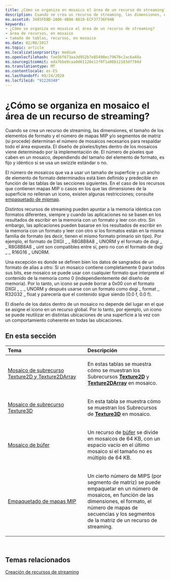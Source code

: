 ```yaml
---
title: ¿Cómo se organiza en mosaico el área de un recurso de streaming?
description: Cuando se crea un recurso de streaming, las dimensiones, el tamaño de los elementos de formato y el número de mapas MIP y/o segmentos de matriz (si procede) determinan el número de mosaicos necesarios para respaldar todo el área expuesta.
ms.assetid: 3485FD8D-2A06-4B0A-8810-ECF37736F94B
keywords:
- ¿Cómo se organiza en mosaico el área de un recurso de streaming?
- área de recursos, en mosaico
- tamaño de tablas, recursos, en mosaico
ms.date: 02/08/2017
ms.topic: article
ms.localizationpriority: medium
ms.openlocfilehash: fae56f673aa3d952b7e85490ec79676c2ac6a48a
ms.sourcegitcommit: eda7bbe9caa9d61126e11f0f1a98b12183df794d
ms.translationtype: MT
ms.contentlocale: es-ES
ms.lasthandoff: 09/24/2020
ms.locfileid: "91220348"
---
```

# <a name="how-a-streaming-resources-area-is-tiled"></a>¿Cómo se organiza en mosaico el área de un recurso de streaming?


Cuando se crea un recurso de streaming, las dimensiones, el tamaño de los elementos de formato y el número de mapas MIP y/o segmentos de matriz (si procede) determinan el número de mosaicos necesarios para respaldar todo el área expuesta. El diseño de píxeles/bytes dentro de los mosaicos viene determinado por la implementación de. El número de píxeles que caben en un mosaico, dependiendo del tamaño del elemento de formato, es fijo y idéntico si se usa un swizzle estándar o no.

El número de mosaicos que va a usar un tamaño de superficie y un ancho de elemento de formato determinados está bien definido y predecible en función de las tablas de las secciones siguientes. En el caso de los recursos que contienen mapas MIP o casos en los que las dimensiones de la superficie no rellenan un icono, existen algunas restricciones; consulte [empaquetado de mipmap](mipmap-packing.md).

Distintos recursos de streaming pueden apuntar a la memoria idéntica con formatos diferentes, siempre y cuando las aplicaciones no se basen en los resultados de escribir en la memoria con un formato y leer con otro. Sin embargo, las aplicaciones pueden basarse en los resultados de escribir en la memoria con un formato y leer con otro si los formatos están en la misma familia de formato (es decir, tienen el mismo formato primario sin tipo). Por ejemplo, el formato de DXGI \_ \_ R8G8B8A8 \_ UNORM y el formato de dxgi \_ \_ R8G8B8A8 \_ uint son compatibles entre sí, pero no con el formato de dxgi \_ \_ R16G16 \_ UNORM.

Una excepción es donde se definen bien los datos de sangrados de un formato de alias a otro: Si un mosaico contiene completamente 0 para todos sus bits, ese mosaico se puede usar con cualquier formato que interprete el contenido de la memoria como 0 (independientemente del diseño de memoria). Por lo tanto, un icono se puede borrar a 0x00 con el formato DXGI \_ \_ \_ UNORM y después usarse con un formato como dxgi \_ format \_ R32G32 \_ float y parecería que el contenido sigue siendo (0.0 f, 0.0 f).

El diseño de los datos dentro de un mosaico no depende del lugar en el que se asigne el icono en un recurso global. Por lo tanto, por ejemplo, un icono se puede reutilizar en distintas ubicaciones de una superficie a la vez con un comportamiento coherente en todas las ubicaciones.

## <a name="span-idin-this-sectionspanin-this-section"></a><span id="in-this-section"></span>En esta sección


<table>
<colgroup>
<col width="50%" />
<col width="50%" />
</colgroup>
<thead>
<tr class="header">
<th align="left">Tema</th>
<th align="left">Descripción</th>
</tr>
</thead>
<tbody>
<tr class="odd">
<td align="left"><p><a href="texture2d-and-texture2darray-subresource-tiling.md">Mosaico de subrecurso Texture2D y Texture2DArray</a></p></td>
<td align="left"><p>En estas tablas se muestra cómo se muestran los Subrecursos <a href="/windows/desktop/direct3dhlsl/sm5-object-texture2d"><strong>Texture2D</strong></a> y <a href="/windows/desktop/direct3dhlsl/sm5-object-texture2darray"><strong>Texture2DArray</strong></a> en mosaico.</p></td>
</tr>
<tr class="even">
<td align="left"><p><a href="texture3d-subresource-tiling.md">Mosaico de subrecurso Texture3D</a></p></td>
<td align="left"><p>En esta tabla se muestra cómo se muestran los Subrecursos de <a href="/windows/desktop/direct3dhlsl/sm5-object-texture3d"><strong>Texture3D</strong></a> en mosaico.</p></td>
</tr>
<tr class="odd">
<td align="left"><p><a href="buffer-tiling.md">Mosaico de búfer</a></p></td>
<td align="left"><p>Un recurso de <a href="introduction-to-buffers.md">búfer</a> se divide en mosaicos de 64 KB, con un espacio vacío en el último mosaico si el tamaño no es múltiplo de 64 KB.</p></td>
</tr>
<tr class="even">
<td align="left"><p><a href="mipmap-packing.md">Empaquetado de mapas MIP</a></p></td>
<td align="left"><p>Un cierto número de MIPS (por segmento de matriz) se puede empaquetar en un número de mosaicos, en función de las dimensiones, el formato, el número de mapas de secuencias y los segmentos de la matriz de un recurso de streaming.</p></td>
</tr>
</tbody>
</table>

 

## <a name="span-idrelated-topicsspanrelated-topics"></a><span id="related-topics"></span>Temas relacionados


[Creación de recursos de streaming](creating-streaming-resources.md)

 

 